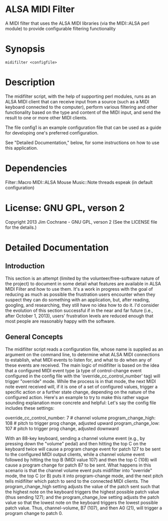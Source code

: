 ALSA MIDI Filter
===============

A MIDI filter that uses the ALSA MIDI libraries (via the MIDI::ALSA perl
module) to provide configurable filtering functionality

Synopsis
===============

    midifilter <configfile>

Description
===============

The midifilter script, with the help of supporting perl modules, runs as an
ALSA MIDI client that can receive input from a source (such as a MIDI
keyboard connected to the computer), perform various filtering and other
functionality based on the type and content of the MIDI input, and send the
result to one or more other MIDI clients.

The file config1 is an example configuration file that can be used as a
guide for developing one's preferred configuration.

See "Detailed Documentation," below, for some instructions on how to use this
application.

Dependencies
===============

Filter::Macro
MIDI::ALSA
Mouse
Music::Note
threads
espeak (in default configuration)

License:  GNU GPL, verson 2
===============

Copyright 2013  Jim Cochrane - GNU GPL, verson 2 (See the LICENSE file
for the details.)

Detailed Documentation
===============

## Introduction

This section is an attempt (limited by the volunteer/free-software nature of
the project) to document in some detail what features are available in ALSA
MIDI Filter and how to use them.  It's a work in progress with the goal of
reducing as much as possible the frustration users encounter when they suspect
they can do something with an application, but, after reading, googling, and
researching, they still have no idea how to do it.  I'd consider the evolution
of this section successful if in the near and far future (i.e., after October
1, 2013), users' frustration levels are reduced enough that most people are
reasonably happy with the software.

## General Concepts

The midifilter script reads a configuration file, whose name is supplied as an
argument on the command line, to determine what ALSA MIDI connections to
establish, what MIDI events to listen for, and what to do when any of these
events are received.  The main logic of midifilter is based on the idea that a
configured MIDI event type (a type of control-change event configured in the
config file with the 'override\_cc\_control\_number' tag) will trigger
"override" mode.  While the process is in that mode, the next MIDI note event
received will, if it is one of a set of configured values, trigger a
specific action or a further state change, depending on the nature of the
configured action.  Here's an example to try to make this rather vague
sounding explanation more concrete and helpful:  Let's say the config file
includes these settings:

override\_cc\_control\_number: 7   # channel volume
program\_change\_high: 108    # pitch to trigger prog change, adjusted upward
program\_change\_low: 107     # pitch to trigger prog change, adjusted downward

With an 88-key keyboard, sending a channel volume event (e.g., by pressing
down the "volume" pedal) and then hitting the top C on the keyboard twice
will cause a program change event for patch 127 to be sent to the configured
MIDI output clients, while a channel volume event followed by hitting the top
B (MIDI value 107) and then the top C (108) will cause a program change for
patch 87 to be sent.  What happens in this scenario is that the channel volume
event puts midifilter into "override" mode, the top C (or B) puts it into
program-change mode, and the next pitch tells midifilter which patch to send
to the connected MIDI clients.  The program\_change\_high setting adjusts the
value of the patch sent such that the highest note on the keyboard triggers
the highest possible patch value (thus sending 127); and the
program\_change\_low setting adjusts the patch value so that the lowest note
on the keyboard triggers the lowest possible patch value.  Thus,
channel-volume, B7 (107), and then A0 (21), will trigger a program change to
patch 0.

